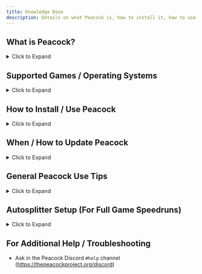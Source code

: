 ```yaml
---
title: Knowledge Base
description: Details on what Peacock is, how to install it, how to use it, and more.
---
```


<div class="make_h2_smaller">

## What is Peacock?

<details><summary>Click to Expand</summary>
<p>

-   Peacock is essentially a Hitman server emulator that runs on your own PC.
-   Benefits of using Peacock include:
    -   **Obtain all unlocks immediately**
        -   Note: If it is your first time playing (on either Peacock or official servers), some exits will be locked. You will need to unlock Dubai exits ([need to unlock the elevators](https://youtu.be/IEQgRQyQRf8)), Dartmoor exits ([need to exit via bike at least once](https://youtu.be/AJtJZe9jEi8?t=151)), and Colorado exits ([need to use tornado exit at least once](https://youtu.be/3XKWHrKpXwk?t=140)). These exits are handled client-side.
    -   Play [custom](custom-content.mdx) or otherwise discontinued/ time limited content such as [Ghost Mode](https://thepeacockproject.org/wiki/ghost-mode), legacy escalations, elusive targets.
    -   Display leaderboards for other Peacock users
    -   Access Hitman's rating system without being connected to IOI's servers
        -   **Note: Peacock is not a fully offline experience.**
        -   Each time you start the game, you will initially need to be connected to the internet still, to pass Steam or Epic verification.
        -   After you have passed Steam/ Epic verification and have connected to Peacock, you are free to disconnect your internet if you like and you will stay connected to Peacock for the duration of your game session.
-   Trivia: Peacock is the name that the game uses in its source code for the mission "The Showstopper", which ushered in a new era of Hitman. Hence, the reason for the name "Peacock".

</p>
</details>

## Supported Games / Operating Systems

<details><summary>Click to Expand</summary>
<p>

**Supported Games / Platforms**

-   Hitman 2016 ([Steam](https://store.steampowered.com/app/236870/HITMAN/) / [Epic](https://www.epicgames.com/store/en-US/p/hitman))
-   Hitman 2 ([Steam](https://store.steampowered.com/app/863550/HITMAN_2/))
-   Hitman 3 ([Steam](https://store.steampowered.com/app/1659040/HITMAN_3/) / [Epic](https://www.epicgames.com/store/en-US/p/hitman-3)).

Any platform missing from the list above (**including Hitman 3 on Game Pass**) is not supported by Peacock!
Also note: Hitman 2016 / Hitman 2 are not as well supported as Hitman 3, there may be bugs.

**Supported Operating Systems**

-   For the server:
    -   A platform supported by Node.js, meaning Windows 8.1 or up, or a recent Linux/macOS/FreeBSD installation.
    -   We have alternatives available if you are unable to meet these requirements, please ask in the Discord.
-   For the patcher:
    -   Windows 7 or up
-   You can run the server on any machine that supports the Node.js version that Peacock targets, but the patcher must be run on the same machine as the game.

</p>
</details>

## How to Install / Use Peacock

<details>
<summary>Click to Expand</summary>
  
<p>

1. Join the Peacock Discord server (https://thepeacockproject.org/discord). You must have a 7 day or older Discord account and have proof of buying Hitman 2016/ Hitman 2/ Hitman 3 to join.

2. Go to the `#downloads` channel in the above Discord server and download the latest Peacock build.

3. Extract (unzip) files. Running the files from within the zipped folder will not work.

4. Open the unzipped `Peacock-vx.x.x` folder (where `x.x.x` stands for whatever the current Peacock version is), and then open the second `Peacock-vx.x.x` folder within as well. From this `...Peacock-vx.x.x\Peacock-vx.x.x` folder, run `Start Server.cmd`, then `PeacockPatcher.exe`. Then open Hitman as normal.

    - Note: If you are playing on Hitman 3, you will have to repeat steps 2-3 each time Hitman 3 receives a new update (more info below, in the "When/ How to Update Peacock" section). And for any of the three supported Hitman games, you will need to repeat step 4 every time you launch the game.. The game defaults back to the official servers otherwise.

</p>

</details>

## When / How to Update Peacock

<details>
<summary>Click to Expand</summary>
  
<p>

1. When you run `Start Server.cmd`, you may get an alert that Peacock is out of date, as [shown here](https://i.ibb.co/NtGMJjN/peacock-out-of-date.png).
2. Usually you will need to update Peacock only when there is a new game update, but stay tuned in the Peacock Discord's `#updates` and `#downloads` channels to be safe.
    - Note: Peacock may be temporarily unavailable after a game update, as it takes a few hours for the Peacock Patcher to be updated as well.
3. If there is a new Peacock update, go to the `#downloads` channel in the Peacock Discord to download the latest build.
4. Extract (unzip) files. Running the files from within the zipped folder will not work.
5. **Assuming you have used Peacock during the previous game update**, follow the instructions below to keep your loadouts and in-game savefiles (Otherwise, your loadouts will all default back to ICA19/coins/fiberwire, and your in-game save files will be lost).

    - Copy your old userdata and contractSessions folders (ex: `...Peacock-vx.x.x\Peacock-vx.x.x\userdata`) and (ex: `...Peacock-vx.x.x\Peacock-vx.x.x\contractSessions`) from your previous Peacock build, and paste it into your new Peacock build's main folder (`...Peacock-vy.y.y\Peacock-vy.y.y`), where `x.x.x` stands for the old Peacock version, and `y.y.y` stands for the new Peacock version. Replace any existing files in the new Peacock build's folder, if necessary.

        - Note that Peacock versions before v4.1.0 use the file convention `...Peacock-vx.x.x\assembled\userdata` and `...Peacock-vx.x.x\assembled\contractSessions`instead.

</p>

</details>

## General Peacock Use Tips

<details>
<summary>Click to Expand</summary>

<p>

-   It may take a few tries to connect to Peacock. If you can't connect, try going back to the Peacock Patcher application and clicking on "Re-patch" until the Peacock Patcher shows "Successfully patched ID".
-   If your game is already connected to the official servers, you may need to disconnect the game from official servers first to connect to Peacock. To disconnect from official servers, go to "Options" from the Hitman 3 main menu, then "Privacy Policy", then "Opt out". Then when you reconnect you should be on Peacock.

-   Similarly, you can go offline while connected to Peacock, then toggle the Peacock Patcher application to patch you to Official Servers, then go "online" again to connect to official servers.

-   To use 7 deadly sins items, make sure you have actually purchased the 7 deadly sins DLC. Then delete the `...Peacock-vx.x.x\Peacock-vx.x.x\userdata` folder, and restart the game.
-   To save multiple loadouts per map (loadout profiles): [Follow this tutorial](https://www.youtube.com/watch?v=ouD9QBSVHI0)
    -   Note: You should open Hitman with Peacock before following the steps in this tutorial. In addition, Peacock has received a new update, so now just go to `localhost` in your browser instead of `localhost/loadouts`. When you are on the `localhost` page, click on `Loadout Profiles` in the upper left navbar. Then proceed with the rest of the video tutorial.
-   In Game Saving is supported, but note that you can only use official server saves on the official servers version of the game, and Peacock saves on the Peacock version of the game.

-   Using Peacock will affect your official servers profile in very small ways.
    -   Due to the fact that we have not properly implemented some minor features like content/story spoiler warnings, it will change them all to the 'I have already played' state. Other than that, it shouldn't have any affect.
-   Note: If it is your first time playing (on either Peacock or official servers), some exits will be locked. You will need to unlock Dubai exits ([need to unlock the elevators](https://youtu.be/IEQgRQyQRf8)), Dartmoor exits ([need to exit via bike at least once](https://youtu.be/AJtJZe9jEi8?t=151)), and Colorado exits ([need to use tornado exit at least once](https://youtu.be/3XKWHrKpXwk?t=140)). These exits are handled client-side.

</p>
</details>


## Autosplitter Setup (For Full Game Speedruns)

<details>
<summary>Click to Expand</summary>

<p>

*Guide written originally by [Fusha](https://www.speedrun.com/user/Fusha)*

### Specifications
(see "How to Use" and "Other Usage Notes" below as well)
- 100% accurate to how runs are timed for verification purposes, unlike the [Official Servers Autosplitter](https://www.speedrun.com/hitman_3/guide/kbydm).

- Several miscellaneous glitches like the splitter not working correctly from "Outside" Romania starting location are fixed.

- Splits fully automatically, based on which level you start on and which full game category you are playing. Starting and stopping the splitter (by pressing numpad keys etc) is not needed.

- Works on both Steam and Epic versions of Hitman 3 unlike the Official Servers Autosplitter (which is Epic only).

- Obviously this only works on [Peacock](https://thepeacockproject.org/wiki/intel/), if you are playing on official servers for some reason you should use one of the [other two Livesplit Guides](https://www.speedrun.com/hitman_3/guides).

### Installation

1. Install [Peacock](https://thepeacockproject.org/wiki/intel/) and [LiveSplit](https://livesplit.org/downloads/) if you don't have either of them installed (just unzip them wherever you want). After you get these apps installed, close them for now.

2. Download LiveSplit server component from here: https://github.com/LiveSplit/LiveSplit.Server/releases/tag/1.8.17

3. Unzip and place the two files that you just downloaded in the LiveSplit Server component zip into the Components folder inside the ```LiveSplit``` installation folder.

4. Make sure you have the latest Peacock version installed.

5. Start LiveSplit.

6. Right click on main Livesplit window -> Edit Splits. Edit your split names ("Segment Name") to your liking. Click on "Insert Above / Below" to add new segments. If you like, you can enter your estimated times in "Segment Times".

7. Click "ok" on the Splits Editor, then right click the main Livesplit window and select "save layout" for future use.

8. Right click on main Livesplit window -> Edit Layout -> Double click on "Timer" -> Select "Game Time" for timing method. 

9. While still on the Edit Layout page: Click  "+" button -> Control -> LiveSplit Server.

10. Click "ok" on the Layout Editor, then right click the main Livesplit window and select "save layout" for future use.

### How to Use 
(Do each time you open the game, order is important! Make sure to start LiveSplit and start the server before you start Peacock).

1. Open LiveSplit

2. Right click LiveSplit window -> Control -> Start Server.

3. If you would like to change what full game category you are running, edit ```options.ini``` file inside the Peacock folder and change the ```autoSplitterCampaign``` option to either trilogy, 1, 2, or 3 depending on which campaign you want to run (The autosplitter is set to "trilogy" by default). The autosplitter will only work so long as you play the selected campaign, in order.

4. Open the folder where you have installed Peacock, and run ```Start Server.cmd``` and ```PeacockPatcher.exe```.

5. Start game as normal.

### Other Usage Notes
- The splitter will always fully reset and start a new run as soon as you start the first mission in the selected campaign, no matter what other state it is in. You do not need to start or reset the run in LiveSplit manually (by pressing numpad keys etc).

- If you start a mission that is not the first mission, the one you just played, or the next mission after completing the mission you just played, it will stop the timer and stop tracking times until you reset back to the first mission in the campaign.

- The splitter will automatically split (record time and move to next mission) as soon as you successfully complete a mission. However, if you replay the same mission multiple times (other than the first one in the selected campaign), it will automatically add reset times together for you, even if you "complete" the mission and it splits (for example if you failed to get SA at the last second, just replay the mission and it will auto-unsplit and add the reset time).

- After you complete or fail a mission, it will print detailed timing info about the attempt you just made into the Peacock server window, with timing information down to tenths/hundredths of seconds for the attempt you just made as well as detailing the total amount of time with resets on the current mission.

</p>
</details>

## For Additional Help / Troubleshooting

<p>

-   Ask in the Peacock Discord `#help` channel (https://thepeacockproject.org/discord)

</p>

</div>

